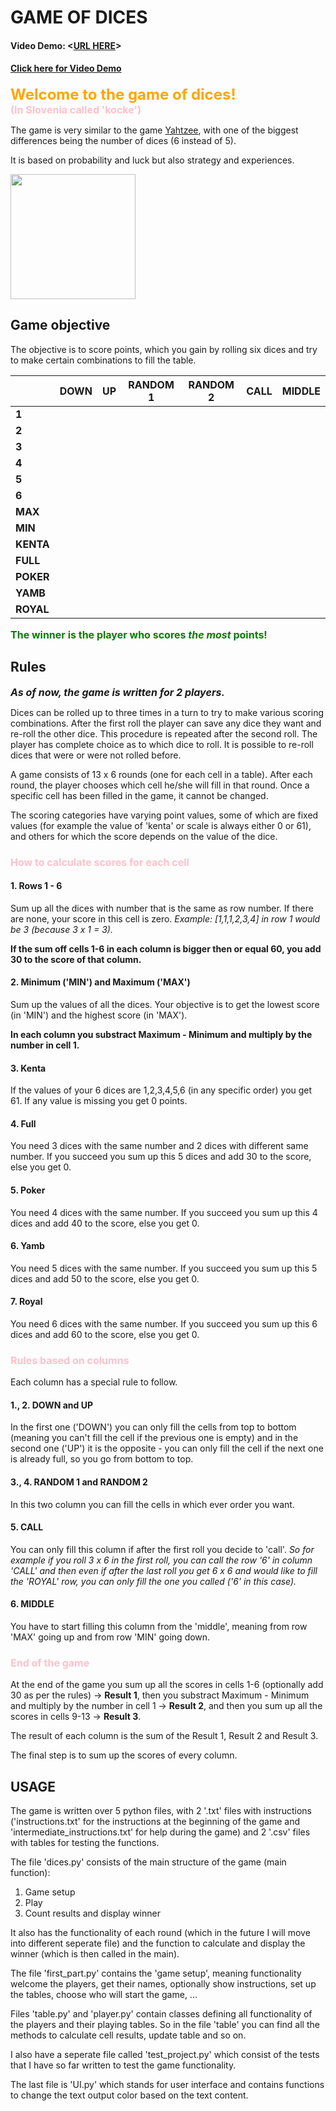 # GAME OF DICES
#### Video Demo:  <[URL HERE](https://youtu.be/wv0pOOmegw8)>
#### [Click here for Video Demo](https://www.youtube.com/watch?v=wv0pOOmegw8)

<span style="color:orange; font-size:24px;">**Welcome to the game of dices!**</span><br><span style="color:pink; font-size:16px;">**(In Slovenia called 'kocke')**</span>

The game is very similar to the game [Yahtzee](https://en.wikipedia.org/wiki/Yahtzee), with one of the biggest differences being the number of dices (6 instead of 5).

It is based on probability and luck but also strategy and experiences.

<!-- ![Dice](https://upload.wikimedia.org/wikipedia/commons/thumb/c/c4/2-Dice-Icon.svg/1200px-2-Dice-Icon.svg.png) -->
<img src="https://upload.wikimedia.org/wikipedia/commons/thumb/c/c4/2-Dice-Icon.svg/1200px-2-Dice-Icon.svg.png" width="200" height="200">

## Game objective
The objective is to score points, which you gain by rolling six dices and try to make certain combinations to fill the table.

|       | DOWN | UP | RANDOM 1 | RANDOM 2 | CALL | MIDDLE |
|-------|------|----|----------|----------|------|--------|
| **1** |      |    |          |          |      |        |
| **2** |      |    |          |          |      |        |
| **3** |      |    |          |          |      |        |
| **4** |      |    |          |          |      |        |
| **5** |      |    |          |          |      |        |
| **6** |      |    |          |          |      |        |
| **MAX**|      |    |          |          |      |        |
| **MIN**|      |    |          |          |      |        |
| **KENTA** |  |    |          |          |      |        |
| **FULL** |   |    |          |          |      |        |
| **POKER** |  |    |          |          |      |        |
| **YAMB** |   |    |          |          |      |        |
| **ROYAL**|  |    |          |          |      |        |


<span style="color:green; font-size:16px;">**The winner is the player who scores _the most_ points!**</span>

## Rules
<span style="color; font-size:16px;">***As of now, the game is written for 2 players.***</span>

Dices can be rolled up to three times in a turn to try to make various scoring combinations.
After the first roll the player can save any dice they want and re-roll the other dice.
This procedure is repeated after the second roll. The player has complete choice as to which dice to roll. It is possible to re-roll dices that were or were not rolled before.

A game consists of 13 x 6 rounds (one for each cell in a table). After each round, the player chooses which cell he/she will fill in that round. Once a specific cell has been filled in the game, it cannot be changed.

The scoring categories have varying point values, some of which are fixed values (for example the value of 'kenta' or scale is always either 0 or 61), and others for which the score depends on the value of the dice.

### <span style="color: pink; font-size:16px;">**How to calculate scores for each cell**</span>
#### 1. Rows 1 - 6
Sum up all the dices with number that is the same as row number. If there are none, your score in this cell is zero. _Example: [1,1,1,2,3,4] in row 1 would be 3 (because 3 x 1 = 3)._

**If the sum off cells 1-6 in each column is bigger then or equal 60, you add 30 to the score of that column.**

#### 2. Minimum ('MIN') and Maximum ('MAX')
Sum up the values of all the dices. Your objective is to get the lowest score (in 'MIN') and the highest score (in 'MAX').

**In each column you substract Maximum - Minimum and multiply by the number in cell 1.**

#### 3. Kenta
If the values of your 6 dices are 1,2,3,4,5,6 (in any specific order) you get 61. If any value is missing you get 0 points.
#### 4. Full
You need 3 dices with the same number and 2 dices with different same number. If you succeed you sum up this 5 dices and add 30 to the score, else you get 0.
#### 5. Poker
You need 4 dices with the same number. If you succeed you sum up this 4 dices and add 40 to the score, else you get 0.
#### 6. Yamb
You need 5 dices with the same number. If you succeed you sum up this 5 dices and add 50 to the score, else you get 0.
#### 7. Royal
You need 6 dices with the same number. If you succeed you sum up this 6 dices and add 60 to the score, else you get 0.

### <span style="color: pink; font-size:16px;">**Rules based on columns**</span>
Each column has a special rule to follow.

#### 1., 2. DOWN and UP
In the first one ('DOWN') you can only fill the cells from top to bottom (meaning you can't fill the cell if the previous one is empty) and in the second one ('UP') it is the opposite - you can only fill the cell if the next one is already full, so you go from bottom to top.

#### 3., 4. RANDOM 1 and RANDOM 2
In this two column you can fill the cells in which ever order you want.

#### 5. CALL
You can only fill this column if after the first roll you decide to 'call'. _So for example if you roll 3 x 6 in the first roll, you can call the row '6' in column 'CALL' and then even if after the last roll you get 6 x 6 and would like to fill the 'ROYAL' row, you can only fill the one you called ('6' in this case)._

#### 6. MIDDLE
You have to start filling this column from the 'middle', meaning from row 'MAX' going up and from row 'MIN' going down.

### <span style="color: pink; font-size:16px;">**End of the game**</span>
At the end of the game you sum up all the scores in cells 1-6 (optionally add 30 as per the rules) -> **Result 1**, then you substract Maximum - Minimum and multiply by the number in cell 1 -> **Result 2**, and then you sum up all the scores in cells 9-13 -> **Result 3**.

The result of each column is the sum of the Result 1, Result 2 and Result 3.

The final step is to sum up the scores of every column.

## USAGE
The game is written over 5 python files, with 2 '.txt' files with instructions ('instructions.txt' for the instructions at the beginning of the game and 'intermediate_instructions.txt' for help during the game) and 2 '.csv' files with tables for testing the functions.

The file 'dices.py' consists of the main structure of the game (main function):
1. Game setup
2. Play
3. Count results and display winner

It also has the functionality of each round (which in the future I will move into different seperate file) and the function to calculate and display the winner (which is then called in the main).

The file 'first_part.py' contains the 'game setup', meaning functionality welcome the players, get their names, optionally show instructions, set up the tables, choose who will start the game, ...

Files 'table.py' and 'player.py' contain classes defining all functionality of the players and their playing tables. So in the file 'table' you can find all the methods to calculate cell results, update table and so on.

I also have a seperate file called 'test_project.py' which consist of the tests that I have so far written to test the game functionality.

The last file is 'UI.py' which stands for user interface and contains functions to change the text output color based on the text content.
